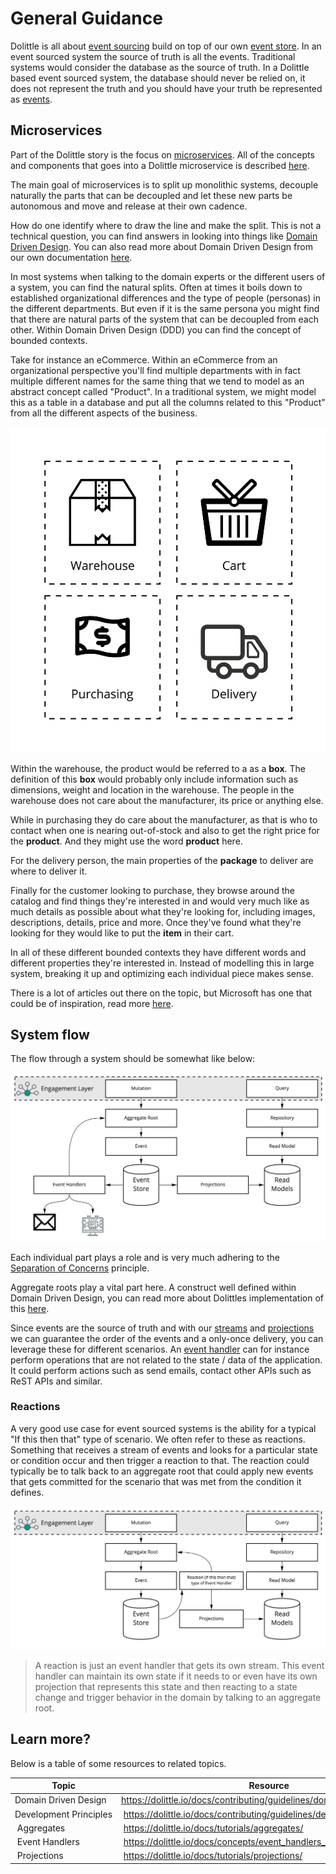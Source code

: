 # General Guidance

Dolittle is all about [event sourcing](https://dolittle.io/docs/concepts/event_sourcing/) build on top of
our own [event store](https://dolittle.io/docs/concepts/event_store/). In an event sourced system the source
of truth is all the events. Traditional systems would consider the database as the source of truth.
In a Dolittle based event sourced system, the database should never be relied on, it does not represent the
truth and you should have your truth be represented as [events](https://dolittle.io/docs/concepts/events/).

## Microservices

Part of the Dolittle story is the focus on [microservices](https://en.wikipedia.org/wiki/Microservices).
All of the concepts and components that goes into a Dolittle microservice is described [here](https://dolittle.io/docs/concepts/overview/).

The main goal of microservices is to split up monolithic systems, decouple naturally the parts that can be decoupled
and let these new parts be autonomous and move and release at their own cadence.

How do one identify where to draw the line and make the split. This is not a technical question, you can find
answers in looking into things like [Domain Driven Design](https://www.amazon.com/Domain-Driven-Design-Tackling-Complexity-Software/dp/0321125215/ref=sr_1_1?dchild=1&keywords=domain+driven+design&qid=1618162396&sr=8-1). You can also read more about Domain Driven Design from our own
documentation [here](https://dolittle.io/docs/contributing/guidelines/domain_driven_design/).

In most systems when talking to the domain experts or the different users of a system, you can find the natural splits.
Often at times it boils down to established organizational differences and the type of people (personas) in the different
departments. But even if it is the same persona you might find that there are natural parts of the system that can be
decoupled from each other. Within Domain Driven Design (DDD) you can find the concept of bounded contexts.

Take for instance an eCommerce. Within an eCommerce from an organizational perspective you'll find multiple departments
with in fact multiple different names for the same thing that we tend to model as an abstract concept called "Product".
In a traditional system, we might model this as a table in a database and put all the columns related to this "Product"
from all the different aspects of the business.

![](./images/bounded-contexts.jpg)

Within the warehouse, the product would be referred to a as a **box**. The definition of this **box** would probably only include
information such as dimensions, weight and location in the warehouse. The people in the warehouse does not care about
the manufacturer, its price or anything else.

While in purchasing they do care about the manufacturer, as that is who to contact when one is nearing out-of-stock and
also to get the right price for the **product**. And they might use the word **product** here.

For the delivery person, the main properties of the **package** to deliver are where to deliver it.

Finally for the customer looking to purchase, they browse around the catalog and find things they're interested in and would
very much like as much details as possible about what they're looking for, including images, descriptions, details, price and more.
Once they've found what they're looking for they would like to put the **item** in their cart.

In all of these different bounded contexts they have different words and different properties they're interested in.
Instead of modelling this in large system, breaking it up and optimizing each individual piece makes sense.

There is a lot of articles out there on the topic, but Microsoft has one that could be of inspiration, read more [here](https://docs.microsoft.com/en-us/dotnet/architecture/microservices/microservice-ddd-cqrs-patterns/ddd-oriented-microservice).

## System flow

The flow through a system should be somewhat like below:

![](./images/general.jpg)

Each individual part plays a role and is very much adhering to the [Separation of Concerns](https://en.wikipedia.org/wiki/Separation_of_concerns) principle.

Aggregate roots play a vital part here. A construct well defined within Domain Driven Design, you can read more about
Dolittles implementation of this [here](https://dolittle.io/docs/tutorials/aggregates/).

Since events are the source of truth and with our [streams](https://dolittle.io/docs/concepts/streams/) and [projections](https://dolittle.io/docs/tutorials/projections/)
we can guarantee the order of the events and a only-once delivery, you can leverage these for different scenarios.
An [event handler](https://dolittle.io/docs/concepts/event_handlers_and_filters/) can for instance perform operations that are not related to
the state / data of the application. It could perform actions such as send emails, contact other APIs such as ReST APIs and similar.

### Reactions

A very good use case for event sourced systems is the ability for a typical "If this then that" type of scenario.
We often refer to these as reactions. Something that receives a stream of events and looks for a particular state or condition occur
and then trigger a reaction to that. The reaction could typically be to talk back to an aggregate root that could apply
new events that gets committed for the scenario that was met from the condition it defines.

![](./images/reactions.jpg)

> A reaction is just an event handler that gets its own stream. This event handler can maintain its own state if it needs to
> or even have its own projection that represents this state and then reacting to a state change and trigger behavior in the
> domain by talking to an aggregate root.

## Learn more?

Below is a table of some resources to related topics.

| Topic | Resource |
| ----- | -------- |
| Domain Driven Design | https://dolittle.io/docs/contributing/guidelines/domain_driven_design/ |
| Development Principles | https://dolittle.io/docs/contributing/guidelines/development_principles/ |
| Aggregates | https://dolittle.io/docs/tutorials/aggregates/ |
| Event Handlers | https://dolittle.io/docs/concepts/event_handlers_and_filters/ |
| Projections | https://dolittle.io/docs/tutorials/projections/ |

